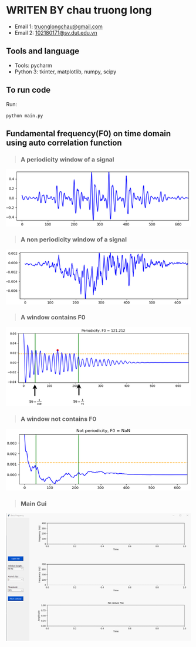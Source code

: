 # WRITEN BY chau truong long

* Email 1: truonglongchau@gmail.com
* Email 2: 102180171@sv.dut.edu.vn
  
## Tools and language

* Tools: pycharm
* Python 3: tkinter, matplotlib, numpy, scipy

## To run code
Run:
```shell 
python main.py 
```

## Fundamental frequency(F0) on time domain using auto correlation function

> ### A periodicity window of a signal

![alt text](screenshots/periodicity.png)

> ### A non periodicity window of a signal

![alt text](screenshots/n_periodicity.png)

> ### A window contains F0

![alt text](screenshots/window_f0.png)

> ### A window not contains F0

![alt text](screenshots/window_nan.png)

> ### Main Gui

![alt text](screenshots/gui.gif)
